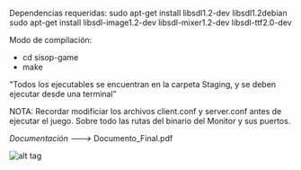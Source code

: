 Dependencias requeridas:
sudo apt-get install libsdl1.2-dev libsdl1.2debian
sudo apt-get install libsdl-image1.2-dev libsdl-mixer1.2-dev libsdl-ttf2.0-dev

Modo de compilación:
- cd sisop-game
- make

"Todos los ejecutables se encuentran en la carpeta Staging, y se deben ejecutar desde una terminal"

NOTA: Recordar modificiar los archivos client.conf y server.conf antes de ejecutar el juego.
	  Sobre todo las rutas del binario del Monitor y sus puertos.

*Documentación --->* Documento_Final.pdf

![alt tag](http://s12.postimg.org/3zf8hepot/Donkey_Kong.jpg)
